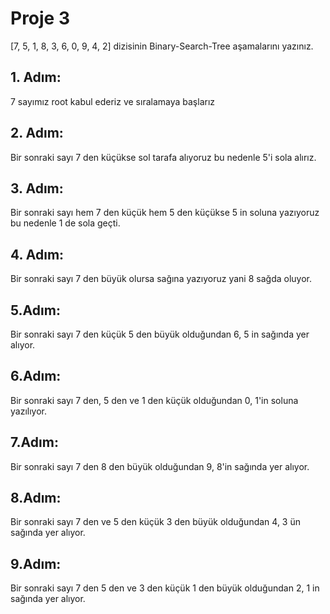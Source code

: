 # Proje 3

[7, 5, 1, 8, 3, 6, 0, 9, 4, 2] dizisinin Binary-Search-Tree aşamalarını yazınız.

## 1. Adım: 
7 sayımız root kabul ederiz ve sıralamaya başlarız

## 2. Adım:
 Bir sonraki sayı 7 den küçükse sol tarafa alıyoruz bu nedenle 5'i sola alırız.

## 3. Adım:
 Bir sonraki sayı hem 7 den küçük hem 5 den küçükse 5 in soluna yazıyoruz bu nedenle 1 de sola geçti.

## 4. Adım:
 Bir sonraki sayı 7 den büyük olursa sağına yazıyoruz yani 8 sağda oluyor.

## 5.Adım:
 Bir sonraki sayı 7 den küçük 5 den büyük olduğundan 6, 5 in sağında yer alıyor.

## 6.Adım:
 Bir sonraki sayı 7 den, 5 den ve 1 den küçük olduğundan 0, 1'in soluna yazılıyor.

## 7.Adım:
 Bir sonraki sayı 7 den 8 den büyük olduğundan 9, 8'in sağında yer alıyor.

## 8.Adım:
 Bir sonraki sayı 7 den ve 5 den küçük 3 den büyük olduğundan 4, 3 ün sağında yer alıyor.

## 9.Adım:
 Bir sonraki sayı 7 den 5 den ve 3 den küçük 1 den büyük olduğundan 2, 1 in sağında yer alıyor.